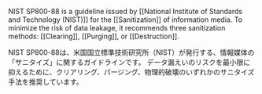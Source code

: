 
NIST SP800-88 is a guideline issued by [[National Institute of Standards and Technology (NIST)]] for the [[Sanitization]] of information media.
To minimize the risk of data leakage, it recommends three sanitization methods: [[Clearing]], [[Purging]], or [[Destruction]].

NIST SP800-88は、米国国立標準技術研究所（NIST）が発行する、情報媒体の「サニタイズ」に関するガイドラインです。
データ漏えいのリスクを最小限に抑えるために、クリアリング、パージング、物理的破壊のいずれかのサニタイズ手法を推奨しています。

